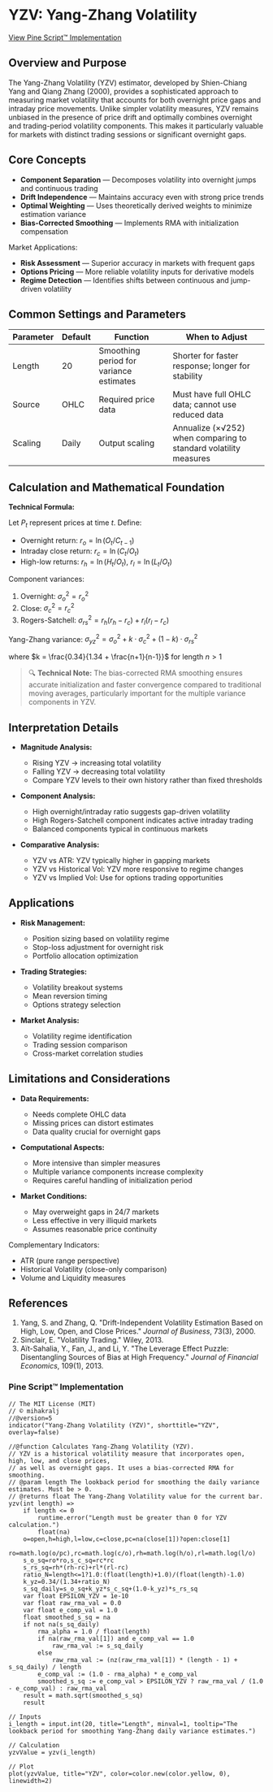 # YZV: Yang-Zhang Volatility

[View Pine Script™ Implementation](https://github.com/mihakralj/pinescript/blob/main/indicators/volatility/yzv.pine)

## Overview and Purpose

The Yang-Zhang Volatility (YZV) estimator, developed by Shien-Chiang Yang and Qiang Zhang (2000), provides a sophisticated approach to measuring market volatility that accounts for both overnight price gaps and intraday price movements. Unlike simpler volatility measures, YZV remains unbiased in the presence of price drift and optimally combines overnight and trading-period volatility components. This makes it particularly valuable for markets with distinct trading sessions or significant overnight gaps.

## Core Concepts

*   **Component Separation** — Decomposes volatility into overnight jumps and continuous trading
*   **Drift Independence** — Maintains accuracy even with strong price trends
*   **Optimal Weighting** — Uses theoretically derived weights to minimize estimation variance
*   **Bias-Corrected Smoothing** — Implements RMA with initialization compensation

Market Applications:
*   **Risk Assessment** — Superior accuracy in markets with frequent gaps
*   **Options Pricing** — More reliable volatility inputs for derivative models
*   **Regime Detection** — Identifies shifts between continuous and jump-driven volatility

## Common Settings and Parameters

| Parameter | Default | Function | When to Adjust |
|-----------|---------|----------|----------------|
| Length | 20 | Smoothing period for variance estimates | Shorter for faster response; longer for stability |
| Source | OHLC | Required price data | Must have full OHLC data; cannot use reduced data |
| Scaling | Daily | Output scaling | Annualize (×√252) when comparing to standard volatility measures |

## Calculation and Mathematical Foundation

**Technical Formula:**

Let $P_t$ represent prices at time $t$. Define:
* Overnight return: $r_o = \ln(O_t/C_{t-1})$
* Intraday close return: $r_c = \ln(C_t/O_t)$
* High-low returns: $r_h = \ln(H_t/O_t)$, $r_l = \ln(L_t/O_t)$

Component variances:
1. Overnight: $\sigma^2_o = r_o^2$
2. Close: $\sigma^2_c = r_c^2$
3. Rogers-Satchell: $\sigma^2_{rs} = r_h(r_h-r_c) + r_l(r_l-r_c)$

Yang-Zhang variance:
$\sigma^2_{yz} = \sigma^2_o + k \cdot \sigma^2_c + (1-k) \cdot \sigma^2_{rs}$

where $k = \frac{0.34}{1.34 + \frac{n+1}{n-1}}$ for length $n > 1$

> 🔍 **Technical Note:** The bias-corrected RMA smoothing ensures accurate initialization and faster convergence compared to traditional moving averages, particularly important for the multiple variance components in YZV.

## Interpretation Details

*   **Magnitude Analysis:**
    - Rising YZV → increasing total volatility
    - Falling YZV → decreasing total volatility
    - Compare YZV levels to their own history rather than fixed thresholds

*   **Component Analysis:**
    - High overnight/intraday ratio suggests gap-driven volatility
    - High Rogers-Satchell component indicates active intraday trading
    - Balanced components typical in continuous markets

*   **Comparative Analysis:**
    - YZV vs ATR: YZV typically higher in gapping markets
    - YZV vs Historical Vol: YZV more responsive to regime changes
    - YZV vs Implied Vol: Use for options trading opportunities

## Applications

*   **Risk Management:**
    - Position sizing based on volatility regime
    - Stop-loss adjustment for overnight risk
    - Portfolio allocation optimization

*   **Trading Strategies:**
    - Volatility breakout systems
    - Mean reversion timing
    - Options strategy selection

*   **Market Analysis:**
    - Volatility regime identification
    - Trading session comparison
    - Cross-market correlation studies

## Limitations and Considerations

*   **Data Requirements:**
    - Needs complete OHLC data
    - Missing prices can distort estimates
    - Data quality crucial for overnight gaps

*   **Computational Aspects:**
    - More intensive than simpler measures
    - Multiple variance components increase complexity
    - Requires careful handling of initialization period

*   **Market Conditions:**
    - May overweight gaps in 24/7 markets
    - Less effective in very illiquid markets
    - Assumes reasonable price continuity

Complementary Indicators:
* ATR (pure range perspective)
* Historical Volatility (close-only comparison)
* Volume and Liquidity measures

## References

1. Yang, S. and Zhang, Q. "Drift-Independent Volatility Estimation Based on High, Low, Open, and Close Prices." *Journal of Business*, 73(3), 2000.
2. Sinclair, E. "Volatility Trading." Wiley, 2013.
3. Aït-Sahalia, Y., Fan, J., and Li, Y. "The Leverage Effect Puzzle: Disentangling Sources of Bias at High Frequency." *Journal of Financial Economics*, 109(1), 2013.

### Pine Script™ Implementation

```pinescript
// The MIT License (MIT)
// © mihakralj
//@version=5
indicator("Yang-Zhang Volatility (YZV)", shorttitle="YZV", overlay=false)

//@function Calculates Yang-Zhang Volatility (YZV).
// YZV is a historical volatility measure that incorporates open, high, low, and close prices,
// as well as overnight gaps. It uses a bias-corrected RMA for smoothing.
// @param length The lookback period for smoothing the daily variance estimates. Must be > 0.
// @returns float The Yang-Zhang Volatility value for the current bar.
yzv(int length) =>
    if length <= 0
        runtime.error("Length must be greater than 0 for YZV calculation.")
        float(na)
    o=open,h=high,l=low,c=close,pc=na(close[1])?open:close[1]
    ro=math.log(o/pc),rc=math.log(c/o),rh=math.log(h/o),rl=math.log(l/o)
    s_o_sq=ro*ro,s_c_sq=rc*rc
    s_rs_sq=rh*(rh-rc)+rl*(rl-rc)
    ratio_N=length<=1?1.0:(float(length)+1.0)/(float(length)-1.0)
    k_yz=0.34/(1.34+ratio_N)
    s_sq_daily=s_o_sq+k_yz*s_c_sq+(1.0-k_yz)*s_rs_sq
    var float EPSILON_YZV = 1e-10
    var float raw_rma_val = 0.0
    var float e_comp_val = 1.0
    float smoothed_s_sq = na
    if not na(s_sq_daily)
        rma_alpha = 1.0 / float(length)
        if na(raw_rma_val[1]) and e_comp_val == 1.0
            raw_rma_val := s_sq_daily
        else
            raw_rma_val := (nz(raw_rma_val[1]) * (length - 1) + s_sq_daily) / length
        e_comp_val := (1.0 - rma_alpha) * e_comp_val
        smoothed_s_sq := e_comp_val > EPSILON_YZV ? raw_rma_val / (1.0 - e_comp_val) : raw_rma_val
    result = math.sqrt(smoothed_s_sq)
    result

// Inputs
i_length = input.int(20, title="Length", minval=1, tooltip="The lookback period for smoothing Yang-Zhang daily variance estimates.")

// Calculation
yzvValue = yzv(i_length)

// Plot
plot(yzvValue, title="YZV", color=color.new(color.yellow, 0), linewidth=2)
